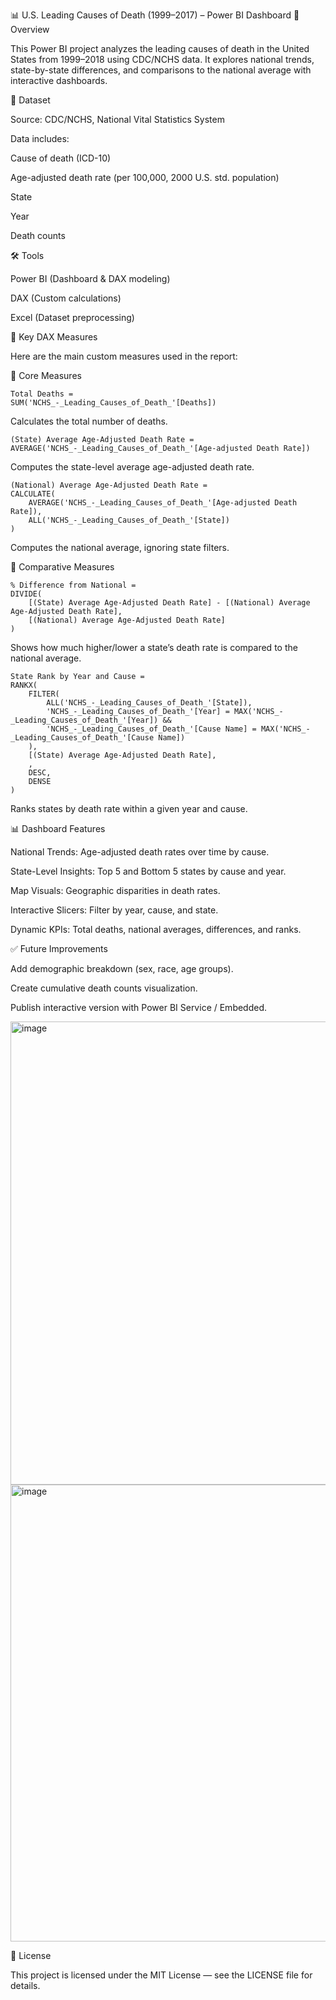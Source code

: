 📊 U.S. Leading Causes of Death (1999–2017) – Power BI Dashboard
📝 Overview

This Power BI project analyzes the leading causes of death in the United States from 1999–2018 using CDC/NCHS data. It explores national trends, state-by-state differences, and comparisons to the national average with interactive dashboards.

📂 Dataset

Source: CDC/NCHS, National Vital Statistics System

Data includes:

Cause of death (ICD-10)

Age-adjusted death rate (per 100,000, 2000 U.S. std. population)

State

Year

Death counts

🛠️ Tools

Power BI (Dashboard & DAX modeling)

DAX (Custom calculations)

Excel (Dataset preprocessing)

🧮 Key DAX Measures

Here are the main custom measures used in the report:

📌 Core Measures
```
Total Deaths =
SUM('NCHS_-_Leading_Causes_of_Death_'[Deaths])
```


Calculates the total number of deaths.

```
(State) Average Age-Adjusted Death Rate =
AVERAGE('NCHS_-_Leading_Causes_of_Death_'[Age-adjusted Death Rate])
```


Computes the state-level average age-adjusted death rate.

```
(National) Average Age-Adjusted Death Rate =
CALCULATE(
    AVERAGE('NCHS_-_Leading_Causes_of_Death_'[Age-adjusted Death Rate]),
    ALL('NCHS_-_Leading_Causes_of_Death_'[State])
)
```


Computes the national average, ignoring state filters.

📌 Comparative Measures
```
% Difference from National =
DIVIDE(
    [(State) Average Age-Adjusted Death Rate] - [(National) Average Age-Adjusted Death Rate],
    [(National) Average Age-Adjusted Death Rate]
)
```


Shows how much higher/lower a state’s death rate is compared to the national average.

```
State Rank by Year and Cause =
RANKX(
    FILTER(
        ALL('NCHS_-_Leading_Causes_of_Death_'[State]),
        'NCHS_-_Leading_Causes_of_Death_'[Year] = MAX('NCHS_-_Leading_Causes_of_Death_'[Year]) &&
        'NCHS_-_Leading_Causes_of_Death_'[Cause Name] = MAX('NCHS_-_Leading_Causes_of_Death_'[Cause Name])
    ),
    [(State) Average Age-Adjusted Death Rate],
    ,
    DESC,
    DENSE
)
```


Ranks states by death rate within a given year and cause.

📊 Dashboard Features

National Trends: Age-adjusted death rates over time by cause.

State-Level Insights: Top 5 and Bottom 5 states by cause and year.

Map Visuals: Geographic disparities in death rates.

Interactive Slicers: Filter by year, cause, and state.

Dynamic KPIs: Total deaths, national averages, differences, and ranks.


✅ Future Improvements

Add demographic breakdown (sex, race, age groups).

Create cumulative death counts visualization.

Publish interactive version with Power BI Service / Embedded.


<img width="1322" height="741" alt="image" src="https://github.com/user-attachments/assets/de69973b-4d19-4afd-82fa-084fceda9c10" />
<img width="1306" height="731" alt="image" src="https://github.com/user-attachments/assets/a12663f9-e735-48de-8aca-b8b78ec12011" />

📜 License

This project is licensed under the MIT License — see the LICENSE
 file for details.




